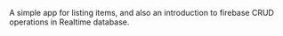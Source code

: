 A simple app for listing items, and also an introduction to firebase CRUD operations in Realtime database.

